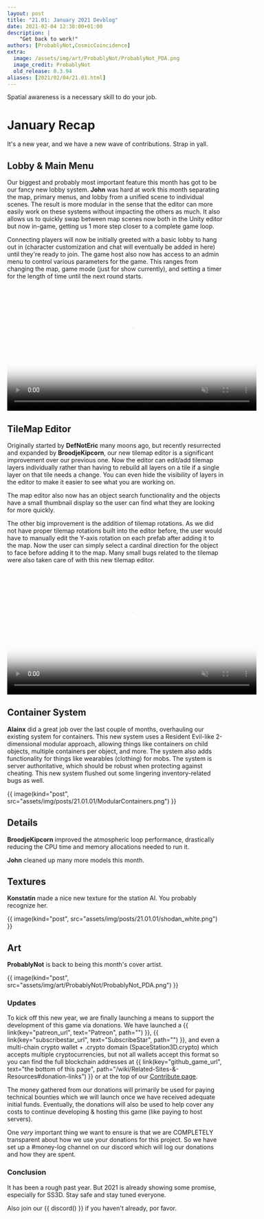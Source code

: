```yaml
---
layout: post
title: "21.01: January 2021 Devblog"
date: 2021-02-04 12:30:00+01:00
description: |
    "Get back to work!"
authors: [ProbablyNot,CosmicCoincidence]
extra:
  image: /assets/img/art/ProbablyNot/ProbablyNot_PDA.png
  image_credit: ProbablyNot
  old_release: 0.3.94
aliases: [2021/02/04/21.01.html]
---
```


Spatial awareness is a necessary skill to do your job.

# January Recap

It's a new year, and we have a new wave of contributions. Strap in yall.

## Lobby & Main Menu

Our biggest and probably most important feature this month has got to be our fancy new lobby system. **John** was hard at work this month separating the map, primary menus, and lobby from a unified scene to individual scenes. The result is more modular in the sense that the editor can more easily work on these systems without impacting the others as much. It also allows us to quickly swap between map scenes now both in the Unity editor but now in-game, getting us 1 more step closer to a complete game loop.

Connecting players will now be initially greeted with a basic lobby to hang out in (character customization and chat will eventually be added in here) until they're ready to join. The game host also now has access to an admin menu to control various parameters for the game. This ranges from changing the map, game mode (just for show currently), and setting a timer for the length of time until the next round starts.

<video controls muted poster="/assets/img/posts/21.01.01/LobbyMenu.png" width="580px">>
  <source src="/assets/img/posts/21.01.01/LobbyMenu.mp4" type="video/mp4">
</video>

## TileMap Editor

Originally started by **DefNotEric** many moons ago, but recently resurrected and expanded by **BroodjeKipcorn**, our new tilemap editor is a significant improvement over our previous one. Now the editor can edit/add tilemap layers individually rather than having to rebuild all layers on a tile if a single layer on that tile needs a change. You can even hide the visibility of layers in the editor to make it easier to see what you are working on.

The map editor also now has an object search functionality and the objects have a small thumbnail display so the user can find what they are looking for more quickly.

The other big improvement is the addition of tilemap rotations. As we did not have proper tilemap rotations built into the editor before, the user would have to manually edit the Y-axis rotation on each prefab after adding it to the map. Now the user can simply select a cardinal direction for the object to face before adding it to the map. Many small bugs related to the tilemap were also taken care of with this new tilemap editor.

<video controls muted poster="/assets/img/posts/21.01.01/TilemapEditor.png" width="580px">>
  <source src="/assets/img/posts/21.01.01/TilemapEditor.mp4" type="video/mp4">
</video>

## Container System

**Alainx** did a great job over the last couple of months, overhauling our existing system for containers. This new system uses a Resident Evil-like 2-dimensional modular approach, allowing things like containers on child objects, multiple containers per object, and more. The system also adds functionality for things like wearables (clothing) for mobs. The system is server authoritative, which should be robust when protecting against cheating. This new system flushed out some lingering inventory-related bugs as well.

{{ image(kind="post", src="assets/img/posts/21.01.01/ModularContainers.png") }}

## Details

**BroodjeKipcorn** improved the atmospheric loop performance, drastically reducing the CPU time and memory allocations needed to run it.

**John** cleaned up many more models this month.

## Textures

**Konstatin** made a nice new texture for the station AI. You probably recognize her.

{{ image(kind="post", src="assets/img/posts/21.01.01/shodan_white.png") }}

## Art

**ProbablyNot** is back to being this month's cover artist.

{{ image(kind="post", src="assets/img/art/ProbablyNot/ProbablyNot_PDA.png") }}

### Updates

To kick off this new year, we are finally launching a means to support the development of this game via donations. We have launched a {{ link(key="patreon_url", text="Patreon", path="") }}, {{ link(key="subscribestar_url", text="SubscribeStar", path="") }}, and even a multi-chain crypto wallet + .crypto domain (SpaceStation3D.crypto) which accepts multiple cryptocurrencies, but not all wallets accept this format so you can find the full blockchain addresses at {{ link(key="github_game_url", text="the bottom of this page", path="/wiki/Related-Sites-&-Resources#donation-links") }} or at the top of our [Contribute page](/contribute/).

The money gathered from our donations will primarily be used for paying technical bounties which we will launch once we have received adequate initial funds. Eventually, the donations will also be used to help cover any costs to continue developing & hosting this game (like paying to host servers).

One *very* important thing we want to ensure is that we are COMPLETELY transparent about how we use your donations for this project. So we have set up a #money-log channel on our discord which will log our donations and how they are spent.

### Conclusion

It has been a rough past year. But 2021 is already showing some promise, especially for SS3D. Stay safe and stay tuned everyone.

Also join our {{ discord() }} if you haven't already, por favor.
